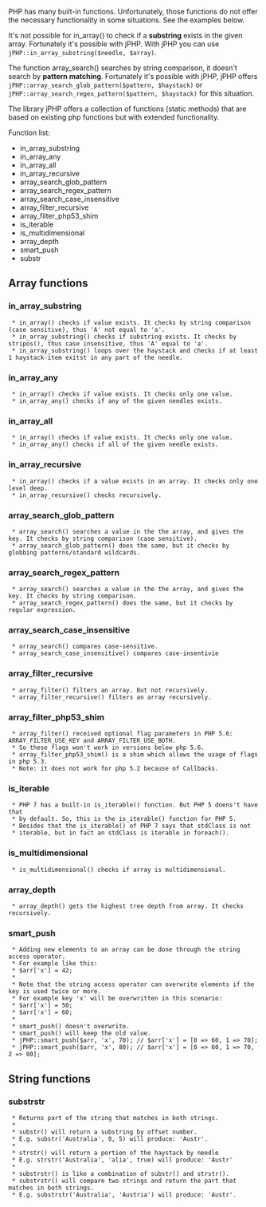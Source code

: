 PHP has many built-in functions. Unfortunately, those functions do not offer the necessary functionality in some situations. See the examples below. 

It's not possible for in_array() to check if a **substring** exists in the given array. Fortunately it's possible with jPHP. 
With jPHP you can use `jPHP::in_array_substring($needle, $array)`. 
 
The function array_search() searches by string comparison, it doesn't search by **pattern matching**. Fortunately it's possible with jPHP, jPHP offers `jPHP::array_search_glob_pattern($pattern, $haystack)` or `jPHP::array_search_regex_pattern($pattern, $haystack)` for this situation.
 
The library jPHP offers a collection of functions (static methods) that are based on existing php functions but with extended functionality.

Function list: 
* in_array_substring
* in_array_any
* in_array_all
* in_array_recursive
* array_search_glob_pattern
* array_search_regex_pattern
* array_search_case_insensitive
* array_filter_recursive
* array_filter_php53_shim
* is_iterable
* is_multidimensional
* array_depth
* smart_push
* substr

## Array functions

### in_array_substring
     * in_array() checks if value exists. It checks by string comparison (case sensitive), thus 'A' not equal to 'a'.
     * in_array_substring() checks if substring exists. It checks by stripos(), thus case insensitive, thus 'A' equal to 'a'.
     * in_array_substring() loops over the haystack and checks if at least 1 haystack-item exitst in any part of the needle.
     

### in_array_any
     * in_array() checks if value exists. It checks only one value.
     * in_array_any() checks if any of the given needles exists.

### in_array_all
     * in_array() checks if value exists. It checks only one value.
     * in_array_any() checks if all of the given needle exists.
     
### in_array_recursive
     * in_array() checks if a value exists in an array. It checks only one level deep. 
     * in_array_recursive() checks recursively.    
     
### array_search_glob_pattern
     * array_search() searches a value in the the array, and gives the key. It checks by string comparison (case sensitive).
     * array_search_glob_pattern() does the same, but it checks by globbing patterns/standard wildcards.

### array_search_regex_pattern
     * array_search() searches a value in the the array, and gives the key. It checks by string comparison.
     * array_search_regex_pattern() does the same, but it checks by regular expression.

### array_search_case_insensitive
     * array_search() compares case-sensitive.
     * array_search_case_insensitive() compares case-insentivie

### array_filter_recursive
     * array_filter() filters an array. But not recursively.
     * array_filter_recursive() filters an array recursively.
     
### array_filter_php53_shim
     * array_filter() received optional flag parameters in PHP 5.6: ARRAY_FILTER_USE_KEY and ARRAY_FILTER_USE_BOTH.
     * So these flags won't work in versions below php 5.6.
     * array_filter_php53_shim() is a shim which allows the usage of flags in php 5.3. 
     * Note: it does not work for php 5.2 because of Callbacks.
     
### is_iterable
     * PHP 7 has a built-in is_iterable() function. But PHP 5 doens't have that
     * by default. So, this is the is_iterable() function for PHP 5.
     * Besides that the is_iterable() of PHP 7 says that stdClass is not
     * iterable, but in fact an stdClass is iterable in foreach().
     
### is_multidimensional
     * is_multidimensional() checks if array is multidimensional.
     
### array_depth
     * array_depth() gets the highest tree depth from array. It checks recursively.
### smart_push
     * Adding new elements to an array can be done through the string access operator.
     * For example like this:
     * $arr['x'] = 42;
     *
     * Note that the string access operator can overwrite elements if the key is used twice or more.
     * For example key 'x' will be overwritten in this scenario:
     * $arr['x'] = 50;
     * $arr['x'] = 60;
     *
     * smart_push() doesn't overwrite.
     * smart_push() will keep the old value.
     * jPHP::smart_push($arr, 'x', 70); // $arr['x'] = [0 => 60, 1 => 70];
     * jPHP::smart_push($arr, 'x', 80); // $arr['x'] = [0 => 60, 1 => 70, 2 => 80];

## String functions

### substrstr     
     * Returns part of the string that matches in both strings.
     *
     * substr() will return a substring by offset number.
     * E.g. substr('Australia', 0, 5) will produce: 'Austr'.
     *
     * strstr() will return a portion of the haystack by needle
     * E.g. strstr('Australia', 'alia', true) will produce: 'Austr'
     *
     * substrstr() is like a combination of substr() and strstr().
     * substrstr() will compare two strings and return the part that matches in both strings.
     * E.g. substrstr('Australia', 'Austria') will produce: 'Austr'.

